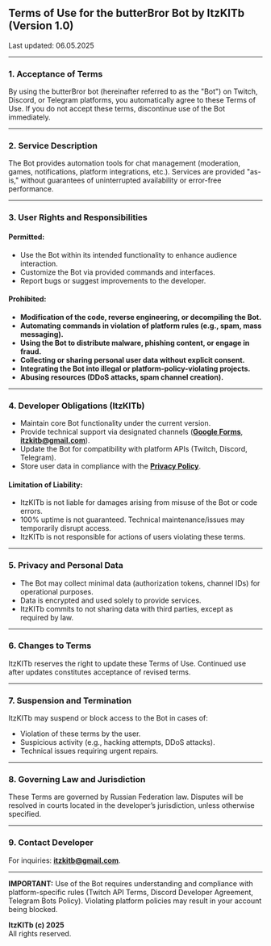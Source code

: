 ## **Terms of Use for the butterBror Bot by ItzKITb (Version 1.0)**  
Last updated: 06.05.2025  

---

### 1. **Acceptance of Terms**  
By using the butterBror bot (hereinafter referred to as the "Bot") on Twitch, Discord, or Telegram platforms, you automatically agree to these Terms of Use. If you do not accept these terms, discontinue use of the Bot immediately.  

---

### 2. **Service Description**  
The Bot provides automation tools for chat management (moderation, games, notifications, platform integrations, etc.). Services are provided "as-is," without guarantees of uninterrupted availability or error-free performance.  

---

### 3. **User Rights and Responsibilities**  
#### **Permitted:**  
- Use the Bot within its intended functionality to enhance audience interaction.  
- Customize the Bot via provided commands and interfaces.  
- Report bugs or suggest improvements to the developer.  

#### **Prohibited:**  
- **Modification of the code, reverse engineering, or decompiling the Bot.**  
- **Automating commands in violation of platform rules (e.g., spam, mass messaging).**  
- **Using the Bot to distribute malware, phishing content, or engage in fraud.**  
- **Collecting or sharing personal user data without explicit consent.**  
- **Integrating the Bot into illegal or platform-policy-violating projects.**  
- **Abusing resources (DDoS attacks, spam channel creation).**  

---

### 4. **Developer Obligations (ItzKITb)**  
- Maintain core Bot functionality under the current version.  
- Provide technical support via designated channels (**[Google Forms](https://docs.google.com/forms/d/1B-yRJ-Ygd28gElLN0h4aNgzUSMF4cNNK2NJeEIWaZYI/edit)**, **itzkitb@gmail.com**).  
- Update the Bot for compatibility with platform APIs (Twitch, Discord, Telegram).  
- Store user data in compliance with the **[Privacy Policy](privacy_policy.md)**.  

#### **Limitation of Liability:**  
- ItzKITb is not liable for damages arising from misuse of the Bot or code errors.  
- 100% uptime is not guaranteed. Technical maintenance/issues may temporarily disrupt access.  
- ItzKITb is not responsible for actions of users violating these terms.  

---

### 5. **Privacy and Personal Data**  
- The Bot may collect minimal data (authorization tokens, channel IDs) for operational purposes.  
- Data is encrypted and used solely to provide services.  
- ItzKITb commits to not sharing data with third parties, except as required by law.  

---

### 6. **Changes to Terms**  
ItzKITb reserves the right to update these Terms of Use. Continued use after updates constitutes acceptance of revised terms.  

---

### 7. **Suspension and Termination**  
ItzKITb may suspend or block access to the Bot in cases of:  
- Violation of these terms by the user.  
- Suspicious activity (e.g., hacking attempts, DDoS attacks).  
- Technical issues requiring urgent repairs.  

---

### 8. **Governing Law and Jurisdiction**  
These Terms are governed by Russian Federation law. Disputes will be resolved in courts located in the developer’s jurisdiction, unless otherwise specified.  

---

### 9. **Contact Developer**  
For inquiries: **itzkitb@gmail.com**.  

---  

**IMPORTANT:** Use of the Bot requires understanding and compliance with platform-specific rules (Twitch API Terms, Discord Developer Agreement, Telegram Bots Policy). Violating platform policies may result in your account being blocked.  

**ItzKITb (c) 2025**  
All rights reserved.